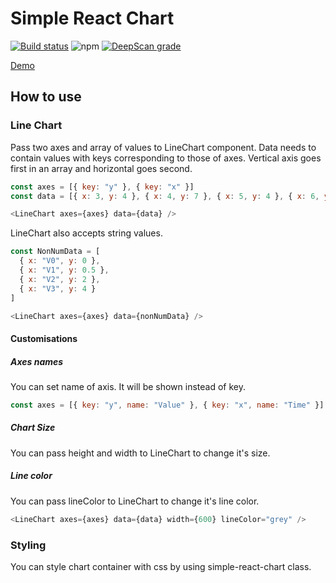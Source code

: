 # Simple React Chart

[![Build status](https://ci.appveyor.com/api/projects/status/dhn5tb94gfvsvrpd?svg=true&retina=true)](https://ci.appveyor.com/project/shelchkov/simple-react-chart)
![npm](https://img.shields.io/npm/v/simple-chart-react)
[![DeepScan grade](https://deepscan.io/api/teams/20729/projects/24159/branches/741807/badge/grade.svg)](https://deepscan.io/dashboard#view=project&tid=20729&pid=24159&bid=741807)

[Demo](https://simple-react-chart.onrender.com)

## How to use

### Line Chart

Pass two axes and array of values to LineChart component. Data needs to contain values with keys corresponding to those of axes. Vertical axis goes first in an array and horizontal goes second.

```javascript
const axes = [{ key: "y" }, { key: "x" }]
const data = [{ x: 3, y: 4 }, { x: 4, y: 7 }, { x: 5, y: 4 }, { x: 6, y: 3 }]

<LineChart axes={axes} data={data} />
```

LineChart also accepts string values.

```javascript
const NonNumData = [
  { x: "V0", y: 0 },
  { x: "V1", y: 0.5 },
  { x: "V2", y: 2 },
  { x: "V3", y: 4 }
]

<LineChart axes={axes} data={nonNumData} />
```

#### Customisations

##### Axes names

You can set name of axis. It will be shown instead of key.

```javascript
const axes = [{ key: "y", name: "Value" }, { key: "x", name: "Time" }]
```

##### Chart Size

You can pass height and width to LineChart to change it's size.

##### Line color

You can pass lineColor to LineChart to change it's line color.

```javascript
<LineChart axes={axes} data={data} width={600} lineColor="grey" />
```

### Styling

You can style chart container with css by using simple-react-chart class.
